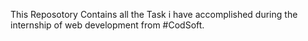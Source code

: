This Reposotory Contains all the Task i have accomplished during the internship of web development from #CodSoft.
